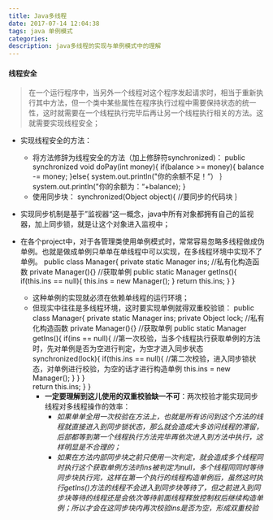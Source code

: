 ```yaml
---
title: Java多线程 
date: 2017-07-14 12:04:38
tags: java 单例模式
categories: 
description: java多线程的实现与单例模式中的理解
---
```


#### 线程安全 ####
>在一个运行程序中，当另外一个线程对这个程序发起请求时，相当于重新执行其中方法，但一个类中某些属性在程序执行过程中需要保持状态的统一性，这时就需要在一个线程执行完毕后再让另一个线程执行相关的方法。这就需要实现线程安全；

- 实现线程安全的方法：
	- 将方法修辞为线程安全的方法（加上修辞符synchronized)：
			public synchronized void doPay(int money){
				if(balance >= money){
					balance -= money;
				}else{
					system.out.println("你的余额不足！”）
				｝
				system.out.println("你的余额为：“+balance);
			}
	- 使用同步块：
			synchronized(Object object){
				//要同步的代码块
			｝

- 实现同步机制是基于”监视器“这一概念，java中所有对象都拥有自己的监视器，加上同步锁，就是让这个对象进入监视中；
- 在各个project中，对于各管理类使用单例模式时，常常容易忽略多线程做成伪单例。也就是做成单例只单单在单线程中可以实现，在多线程环境中实现不了单例。
			public class Manager{
				private static Manager ins;
				//私有化构造函数
				private Manager(){}
				//获取单例
				public static Manager getIns(){
					if(this.ins == null){
						this.ins = new Manager();
					}
					return this.ins;
				}
			}
	- 这种单例的实现就必须在依赖单线程的运行环境；
	- 但现实中往往是多线程环境，这时要实现单例就得双重校验锁：
			public class Manager{
				private static Manager ins;
				private Object lock;
				//私有化构造函数
				private Manager(){}
				//获取单例
				public static Manager getIns(){
					if(ins == null){    //第一次校验，当多个线程执行获取单例的方法时，先对单例是否为空进行判定，为空才进入同步状态
						synchronized(lock){
							if(this.ins == null){  //第二次校验，进入同步锁状态，对单例进行校验，为空的话才进行构造单例
								this.ins = new Manager();
							}
						}
					}	
					return this.ins;
				}
			}
		- **一定要理解到这儿使用的双重校验缺一不可**：两次校验才能实现同步线程对多线程操作的效率：
			- *如果单单全用一次校验在方法上，也就是所有访问到这个方法的线程就直接进入到同步锁状态，那么就会造成大多访问线程的滞留，后部都等到第一个线程执行方法完毕再依次进入到方法中执行，这样明显是不合理的；*
			- *如果在方法内部同步块之前只使用一次判定，就会造成多个线程同时执行这个获取单例方法时ins被判定为null，多个线程同同时等待同步块执行完，这样在第一个执行的线程构造单例后，虽然这时执行getIns()方法的线程不会进入到同步块等待了，但之前进入到同步块等待的线程还是会依次等待前面线程释放控制权后继续构造单例；所以才会在这同步块内再次校验ins是否为空，形成双重校验*
